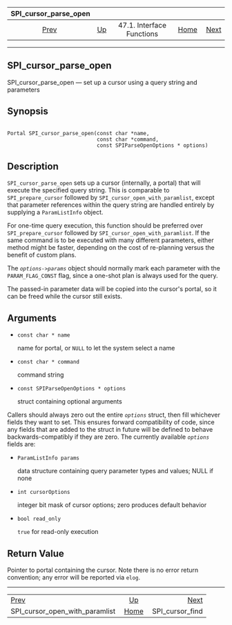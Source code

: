 

|                              SPI\_cursor\_parse\_open                             |                                                      |                           |                                                       |                                                     |
| :-------------------------------------------------------------------------------: | :--------------------------------------------------- | :-----------------------: | ----------------------------------------------------: | --------------------------------------------------: |
| [Prev](spi-spi-cursor-open-with-paramlist.html "SPI_cursor_open_with_paramlist")  | [Up](spi-interface.html "47.1. Interface Functions") | 47.1. Interface Functions | [Home](index.html "PostgreSQL 17devel Documentation") |  [Next](spi-spi-cursor-find.html "SPI_cursor_find") |

***

## SPI\_cursor\_parse\_open

SPI\_cursor\_parse\_open — set up a cursor using a query string and parameters

## Synopsis

```

Portal SPI_cursor_parse_open(const char *name,
                             const char *command,
                             const SPIParseOpenOptions * options)
```

## Description

`SPI_cursor_parse_open` sets up a cursor (internally, a portal) that will execute the specified query string. This is comparable to `SPI_prepare_cursor` followed by `SPI_cursor_open_with_paramlist`, except that parameter references within the query string are handled entirely by supplying a `ParamListInfo` object.

For one-time query execution, this function should be preferred over `SPI_prepare_cursor` followed by `SPI_cursor_open_with_paramlist`. If the same command is to be executed with many different parameters, either method might be faster, depending on the cost of re-planning versus the benefit of custom plans.

The *`options->params`* object should normally mark each parameter with the `PARAM_FLAG_CONST` flag, since a one-shot plan is always used for the query.

The passed-in parameter data will be copied into the cursor's portal, so it can be freed while the cursor still exists.

## Arguments

* `const char * name`

    name for portal, or `NULL` to let the system select a name

* `const char * command`

    command string

* `const SPIParseOpenOptions * options`

    struct containing optional arguments

Callers should always zero out the entire *`options`* struct, then fill whichever fields they want to set. This ensures forward compatibility of code, since any fields that are added to the struct in future will be defined to behave backwards-compatibly if they are zero. The currently available *`options`* fields are:

* `ParamListInfo params`

    data structure containing query parameter types and values; NULL if none

* `int cursorOptions`

    integer bit mask of cursor options; zero produces default behavior

* `bool read_only`

    `true` for read-only execution

## Return Value

Pointer to portal containing the cursor. Note there is no error return convention; any error will be reported via `elog`.

***

|                                                                                   |                                                       |                                                     |
| :-------------------------------------------------------------------------------- | :---------------------------------------------------: | --------------------------------------------------: |
| [Prev](spi-spi-cursor-open-with-paramlist.html "SPI_cursor_open_with_paramlist")  |  [Up](spi-interface.html "47.1. Interface Functions") |  [Next](spi-spi-cursor-find.html "SPI_cursor_find") |
| SPI\_cursor\_open\_with\_paramlist                                                | [Home](index.html "PostgreSQL 17devel Documentation") |                                   SPI\_cursor\_find |

